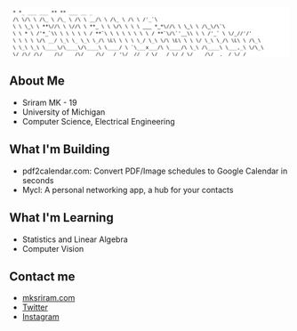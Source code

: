 ![ASCII Art Header](./ascii-art.svg)

## About Me
- Sriram MK - 19
- University of Michigan
- Computer Science, Electrical Engineering

## What I'm Building
- pdf2calendar.com: Convert PDF/Image schedules to Google Calendar in seconds
- Mycl: A personal networking app, a hub for your contacts

## What I'm Learning
- Statistics and Linear Algebra
- Computer Vision

## Contact me
- [mksriram.com](https://www.mksriram.com)
- [Twitter](https://x.com/mk_sriram6)
- [Instagram](https://instagram.com/themksriram)
